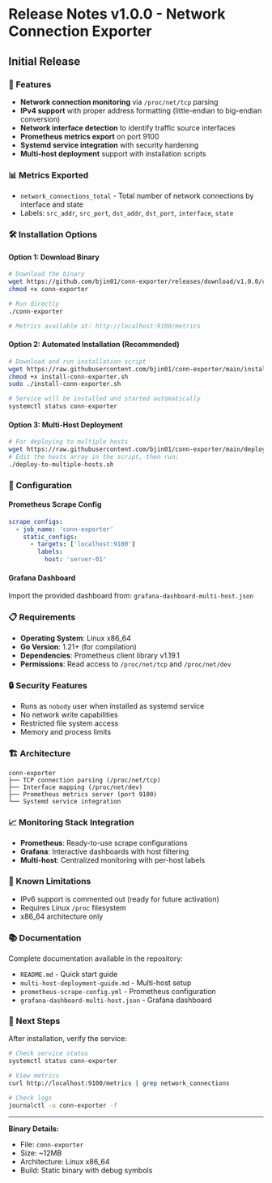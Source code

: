 # Release Notes v1.0.0 - Network Connection Exporter

## Initial Release

### 🚀 Features
- **Network connection monitoring** via `/proc/net/tcp` parsing
- **IPv4 support** with proper address formatting (little-endian to big-endian conversion)
- **Network interface detection** to identify traffic source interfaces  
- **Prometheus metrics export** on port 9100
- **Systemd service integration** with security hardening
- **Multi-host deployment** support with installation scripts

### 📊 Metrics Exported
- `network_connections_total` - Total number of network connections by interface and state
- Labels: `src_addr`, `src_port`, `dst_addr`, `dst_port`, `interface`, `state`

### 🛠 Installation Options

#### Option 1: Download Binary
```bash
# Download the binary
wget https://github.com/bjin01/conn-exporter/releases/download/v1.0.0/conn-exporter
chmod +x conn-exporter

# Run directly
./conn-exporter

# Metrics available at: http://localhost:9100/metrics
```

#### Option 2: Automated Installation (Recommended)
```bash
# Download and run installation script
wget https://raw.githubusercontent.com/bjin01/conn-exporter/main/install-conn-exporter.sh
chmod +x install-conn-exporter.sh
sudo ./install-conn-exporter.sh

# Service will be installed and started automatically
systemctl status conn-exporter
```

#### Option 3: Multi-Host Deployment
```bash
# For deploying to multiple hosts
wget https://raw.githubusercontent.com/bjin01/conn-exporter/main/deploy-to-multiple-hosts.sh
# Edit the hosts array in the script, then run:
./deploy-to-multiple-hosts.sh
```

### 🔧 Configuration

#### Prometheus Scrape Config
```yaml
scrape_configs:
  - job_name: 'conn-exporter'
    static_configs:
      - targets: ['localhost:9100']
        labels:
          host: 'server-01'
```

#### Grafana Dashboard
Import the provided dashboard from: `grafana-dashboard-multi-host.json`

### 📋 Requirements
- **Operating System**: Linux x86_64
- **Go Version**: 1.21+ (for compilation)
- **Dependencies**: Prometheus client library v1.19.1
- **Permissions**: Read access to `/proc/net/tcp` and `/proc/net/dev`

### 🔒 Security Features
- Runs as `nobody` user when installed as systemd service
- No network write capabilities
- Restricted file system access
- Memory and process limits

### 🏗 Architecture
```
conn-exporter
├── TCP connection parsing (/proc/net/tcp)
├── Interface mapping (/proc/net/dev)
├── Prometheus metrics server (port 9100)
└── Systemd service integration
```

### 📈 Monitoring Stack Integration
- **Prometheus**: Ready-to-use scrape configurations
- **Grafana**: Interactive dashboards with host filtering
- **Multi-host**: Centralized monitoring with per-host labels

### 🐛 Known Limitations
- IPv6 support is commented out (ready for future activation)
- Requires Linux `/proc` filesystem
- x86_64 architecture only

### 📚 Documentation
Complete documentation available in the repository:
- `README.md` - Quick start guide
- `multi-host-deployment-guide.md` - Multi-host setup
- `prometheus-scrape-config.yml` - Prometheus configuration
- `grafana-dashboard-multi-host.json` - Grafana dashboard

### 🔄 Next Steps
After installation, verify the service:
```bash
# Check service status
systemctl status conn-exporter

# View metrics
curl http://localhost:9100/metrics | grep network_connections

# Check logs
journalctl -u conn-exporter -f
```

---

**Binary Details:**
- File: `conn-exporter`
- Size: ~12MB
- Architecture: Linux x86_64
- Build: Static binary with debug symbols
